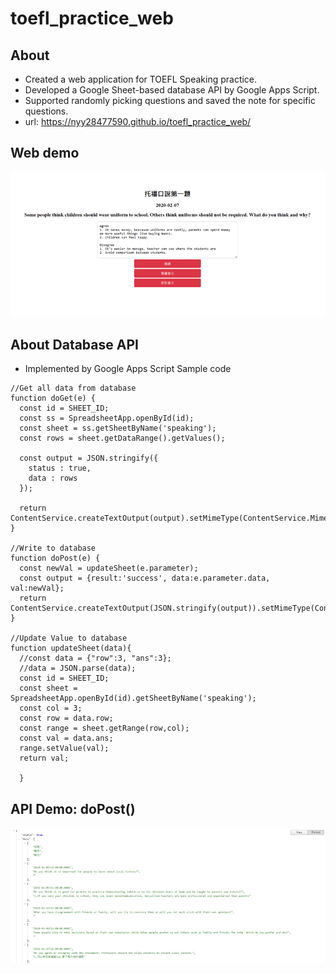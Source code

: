 # toefl_practice_web
## About
- Created a web application for TOEFL Speaking practice.
- Developed a Google Sheet-based database API by Google Apps Script.
- Supported randomly picking questions and saved the note for specific questions.
- url: https://nyy28477590.github.io/toefl_practice_web/

## Web demo
![webpage](./images/demo.png)

## About Database API
- Implemented by Google Apps Script
Sample code
```
//Get all data from database
function doGet(e) {
  const id = SHEET_ID;
  const ss = SpreadsheetApp.openById(id);
  const sheet = ss.getSheetByName('speaking');
  const rows = sheet.getDataRange().getValues();

  const output = JSON.stringify({
    status : true,
    data : rows
  });

  return ContentService.createTextOutput(output).setMimeType(ContentService.MimeType.JSON);
}

//Write to database
function doPost(e) {
  const newVal = updateSheet(e.parameter);
  const output = {result:'success', data:e.parameter.data, val:newVal};
  return ContentService.createTextOutput(JSON.stringify(output)).setMimeType(ContentService.MimeType.JSON);
}

//Update Value to database
function updateSheet(data){
  //const data = {"row":3, "ans":3};
  //data = JSON.parse(data);
  const id = SHEET_ID;
  const sheet = SpreadsheetApp.openById(id).getSheetByName('speaking');
  const col = 3;
  const row = data.row;
  const range = sheet.getRange(row,col);
  const val = data.ans;
  range.setValue(val);
  return val;
  
  }
```
## API Demo: doPost()
![API Demo](./images/api.png)
